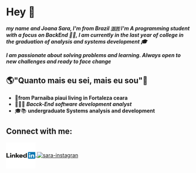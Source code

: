 
# Hey 👋
***my name and Joana Sara, l'm from Brazil 🇧🇷  I'm A programming student with a focus on BackEnd 👩‍💻, I am currently in the last year of college in the graduation of analysis and systems development 🎓***

***I am passionate about solving problems and learning. Always open to new challenges and ready to face change***


## 🌎"**Quanto mais eu sei, mais eu sou**"🧠

 

 - 📍**from Parnaiba piaui living in Fortaleza ceara**
 - 👩🏻‍💻 ***Bacck-End software development analyst***
- 🎓📚 **undergraduate Systems analysis and development**


## Connect with me:
<a href="https://www.linkedin.com/in/joana-sara-82212a197/" target="_black">
       <img align="center" alt="sara-linkedin" height="70" width="80" src="https://raw.githubusercontent.com/devicons/devicon/master/icons/linkedin/linkedin-original-wordmark.svg" style="max-width: 100%;>
       </a>

  <a href="https://instagram.com/johanna_sarah.ls?igshid=jkedgos4frii" target="_black">
       <img align="center" alt="sara-instagran" height="70" width="80" src="https://cdn.jsdelivr.net/npm/simple-icons@3.0.1/icons/instagran.svg" style="max-width: 100%;">
       </a>
